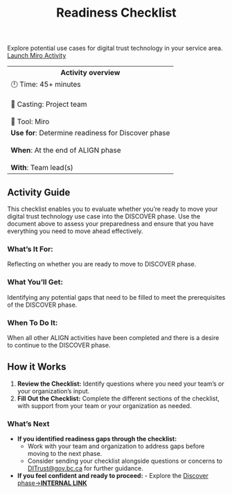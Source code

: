 ﻿---
title: Readiness Checklist
sidebar_position: 4
---
Explore potential use cases for digital trust technology in your service area.
[Launch Miro Activity](/img/deliverymanual/Readiness_Checklist.docx)

<table>
	<tr>
    <th>Activity overview</th>
  </tr>
	<tr>
		<td>
            		🕛 Time: 45+ minutes <br></br>
			🙌 Casting: Project team <br></br>
			🔨 Tool: Miro
		</td>
	</tr>
	<tr> 
		<td>
				<b>Use for</b>: Determine readiness for Discover phase <br></br>
				<b>When</b>: At the end of ALIGN phase <br></br>
				<b>With</b>: Team lead(s)
		</td>
	</tr>

</table>

<!-- ![A screenshot of the Readiness Checklist document](/img/deliverymanual/align_readiness_checklist "A screenshot of the Readiness Checklist document") -->

## Activity Guide
This checklist enables you to evaluate whether you’re ready to move your digital trust technology use case into the DISCOVER phase. Use the document above to assess your preparedness and ensure that you have everything you need to move ahead effectively.

### What’s It For:
Reflecting on whether you are ready to move to DISCOVER phase.

### What You’ll Get:
Identifying any potential gaps that need to be filled to meet the prerequisites of the DISCOVER phase.

### When To Do It:
When all other ALIGN activities have been completed and there is a desire to continue to the DISCOVER phase.

## How it Works
1. **Review the Checklist:** 
Identify questions where you need your team’s or your organization’s input.
2. **Fill Out the Checklist:** 
Complete the different sections of the checklist, with support from your team or your organization as needed.
    
### What’s Next
-   **If you identified readiness gaps through the checklist:**
    -   Work with your team and organization to address gaps before moving to the next phase.
    -   Consider sending your checklist alongside questions or concerns to [DITrust@gov.bc.ca](mailto:DITrust@gov.bc.ca "mailto:DITrust@gov.bc.ca") for further guidance.
-   **If you feel confident and ready to proceed:**
        -   Explore the [Discover phase->**INTERNAL LINK**](https://bcgov.github.io/digital-trust-toolkit/docs/delivery-manual/discover/)
